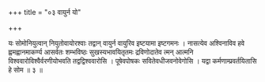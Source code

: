+++
title = "०३ वायुर्न यो"

+++

यः सोमोनियुत्वान् नियुतोवायोरश्वाः तद्वान् वायुर्न वायुरिव इष्टयामा इष्टगमनः । नासत्येव अश्विनाविव हवे ह्वमह्वानमाकर्ण्य आसर्वतः शम्भविष्ठः सुखस्यभावयितृतमः द्रविणोदातेव त्मन् आत्मनि विश्ववारोविश्वैर्वरणीयोभवति तद्वद्विश्ववारोसि । पूषेवपोषकः सवितेवधीजवनोवेगोसि । यद्वा कर्मणाम्प्रवर्तयितासि हे सोम ॥ ३ ॥
